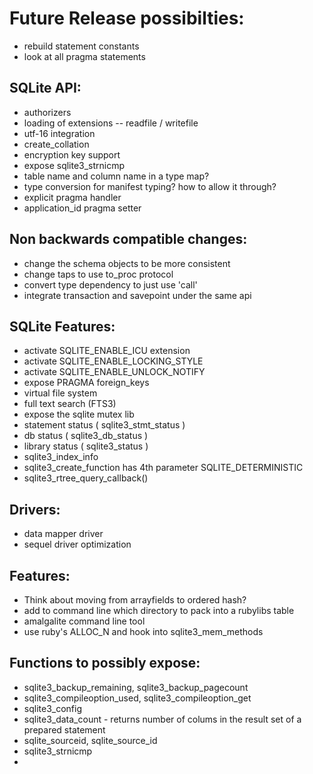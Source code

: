 # Future Release possibilties:
- rebuild statement constants
- look at all pragma statements

## SQLite API:
- authorizers
- loading of extensions -- readfile / writefile
- utf-16 integration
- create_collation 
- encryption key support
- expose sqlite3_strnicmp
- table name and column name in a type map?
- type conversion for manifest typing? how to allow it through?
- explicit pragma handler
- application_id pragma setter

## Non backwards compatible changes:
- change the schema objects to be more consistent
- change taps to use to_proc protocol
- convert type dependency to just use 'call'
- integrate transaction and savepoint under the same api

## SQLite Features:
- activate SQLITE_ENABLE_ICU extension
- activate SQLITE_ENABLE_LOCKING_STYLE
- activate SQLITE_ENABLE_UNLOCK_NOTIFY
- expose PRAGMA foreign_keys
- virtual file system
- full text search (FTS3)
- expose the sqlite mutex lib
- statement status ( sqlite3_stmt_status )
- db status ( sqlite3_db_status )
- library status ( sqlite3_status )
- sqlite3_index_info
- sqlite3_create_function has 4th parameter SQLITE_DETERMINISTIC 
- sqlite3_rtree_query_callback()

## Drivers:
- data mapper driver
- sequel driver optimization

## Features:
- Think about moving from arrayfields to ordered hash?
- add to command line which directory to pack into a rubylibs table
- amalgalite command line tool
- use ruby's ALLOC_N and hook into sqlite3_mem_methods

## Functions to possibly expose:
- sqlite3_backup_remaining, sqlite3_backup_pagecount
- sqlite3_compileoption_used, sqlite3_compileoption_get
- sqlite3_config
- sqlite3_data_count - returns number of colums in the result set of a
  prepared statement
- sqlite_sourceid, sqlite_source_id
- sqlite3_strnicmp
-

